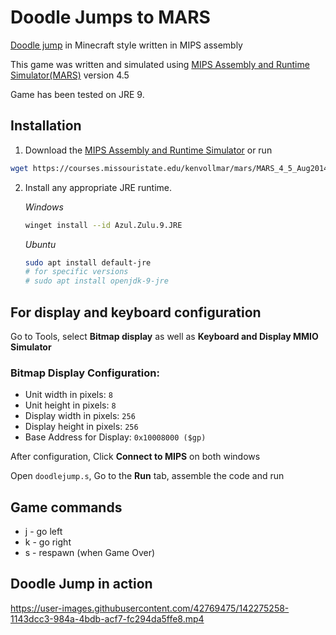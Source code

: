 # Doodle Jumps to MARS
[Doodle jump](https://poki.com/en/g/doodle-jump "The original") in Minecraft style written in MIPS assembly 

This game was written and simulated using [MIPS Assembly and Runtime Simulator(MARS)](http://courses.missouristate.edu/kenvollmar/mars/ "Please download and give the game a try🥺") version 4.5

Game has been tested on JRE 9. 

## Installation
1. Download the [MIPS Assembly and Runtime Simulator](https://courses.missouristate.edu/kenvollmar/mars/download.htm) or run
```bash
wget https://courses.missouristate.edu/kenvollmar/mars/MARS_4_5_Aug2014/Mars4_5.jar
```

2. Install any appropriate JRE runtime. 

    *Windows*
   
    ```bash
    winget install --id Azul.Zulu.9.JRE
    ```

    *Ubuntu*
    ```bash
    sudo apt install default-jre 
    # for specific versions
    # sudo apt install openjdk-9-jre 
    ```

## For display and keyboard configuration
Go to Tools, select **Bitmap display** as well as **Keyboard and Display MMIO Simulator**
### Bitmap Display Configuration:
- Unit width in pixels: `8`
- Unit height in pixels: `8`
- Display width in pixels: `256`
- Display height in pixels: `256`
- Base Address for Display: `0x10008000 ($gp)`

After configuration, Click **Connect to MIPS** on both windows

Open `doodlejump.s`, Go to the **Run** tab, assemble the code and run

## Game commands
- j - go left
- k - go right
- s - respawn (when Game Over)

## Doodle Jump in action 

https://user-images.githubusercontent.com/42769475/142275258-1143dcc3-984a-4bdb-acf7-fc294da5ffe8.mp4
